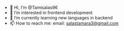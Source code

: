 - 👋 Hi, I’m @Tamisalas96
- 👀 I’m interested in frontend development
- 🌱 I’m currently learning new languages in backend
- 📫 How to reach me: email: salastamara3@gmail.com

<!---
Tamisalas96/Tamisalas96 is a ✨ special ✨ repository because its `README.md` (this file) appears on your GitHub profile.
You can click the Preview link to take a look at your changes.
--->
